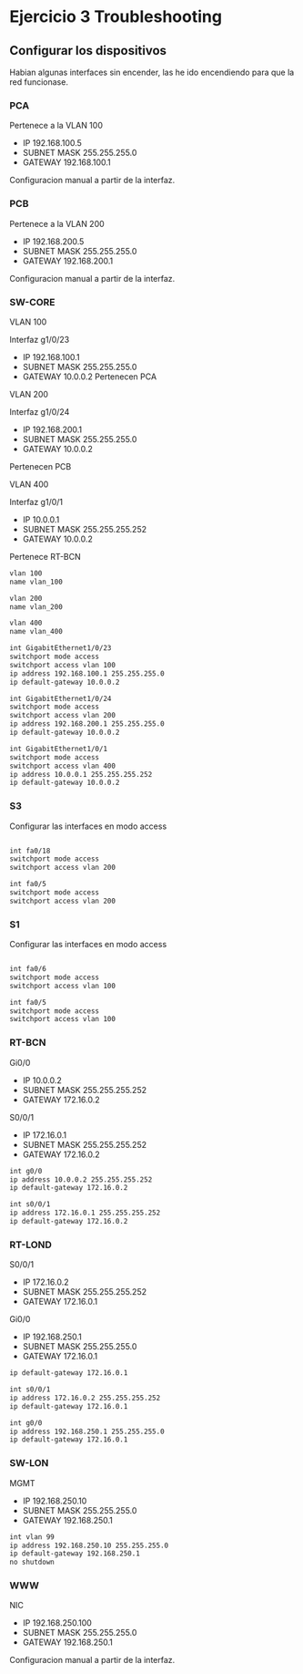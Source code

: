 # Ejercicio 3 Troubleshooting

## Configurar los dispositivos

Habian algunas interfaces sin encender, las he ido encendiendo para que la red funcionase.

### PCA
Pertenece a la VLAN 100

- IP 192.168.100.5
- SUBNET MASK 255.255.255.0
- GATEWAY 192.168.100.1

Configuracion manual a partir de la interfaz.

### PCB
Pertenece a la VLAN 200

- IP 192.168.200.5
- SUBNET MASK 255.255.255.0
- GATEWAY 192.168.200.1

Configuracion manual a partir de la interfaz.

### SW-CORE

VLAN 100

Interfaz g1/0/23

- IP 192.168.100.1
- SUBNET MASK 255.255.255.0
- GATEWAY 10.0.0.2
Pertenecen PCA

VLAN 200

Interfaz g1/0/24

- IP 192.168.200.1
- SUBNET MASK 255.255.255.0
- GATEWAY 10.0.0.2

Pertenecen PCB

VLAN 400

Interfaz g1/0/1

- IP 10.0.0.1
- SUBNET MASK 255.255.255.252
- GATEWAY 10.0.0.2

Pertenece RT-BCN


```bash
vlan 100
name vlan_100

vlan 200
name vlan_200

vlan 400
name vlan_400

int GigabitEthernet1/0/23
switchport mode access
switchport access vlan 100
ip address 192.168.100.1 255.255.255.0
ip default-gateway 10.0.0.2

int GigabitEthernet1/0/24
switchport mode access
switchport access vlan 200
ip address 192.168.200.1 255.255.255.0
ip default-gateway 10.0.0.2

int GigabitEthernet1/0/1
switchport mode access
switchport access vlan 400
ip address 10.0.0.1 255.255.255.252
ip default-gateway 10.0.0.2

```

### S3
Configurar las interfaces en modo access
```bash

int fa0/18
switchport mode access
switchport access vlan 200

int fa0/5
switchport mode access
switchport access vlan 200

```

### S1
Configurar las interfaces en modo access
```bash

int fa0/6
switchport mode access
switchport access vlan 100

int fa0/5
switchport mode access
switchport access vlan 100
```


### RT-BCN

Gi0/0

- IP 10.0.0.2
- SUBNET MASK 255.255.255.252
- GATEWAY 172.16.0.2

S0/0/1

- IP 172.16.0.1
- SUBNET MASK 255.255.255.252
- GATEWAY 172.16.0.2

```bash
int g0/0
ip address 10.0.0.2 255.255.255.252 
ip default-gateway 172.16.0.2

int s0/0/1
ip address 172.16.0.1 255.255.255.252
ip default-gateway 172.16.0.2

```

### RT-LOND

S0/0/1

- IP 172.16.0.2
- SUBNET MASK 255.255.255.252
- GATEWAY 172.16.0.1

Gi0/0

- IP 192.168.250.1
- SUBNET MASK 255.255.255.0
- GATEWAY 172.16.0.1

```bash
ip default-gateway 172.16.0.1

int s0/0/1
ip address 172.16.0.2 255.255.255.252
ip default-gateway 172.16.0.1

int g0/0
ip address 192.168.250.1 255.255.255.0
ip default-gateway 172.16.0.1
```

### SW-LON

MGMT

- IP 192.168.250.10
- SUBNET MASK 255.255.255.0
- GATEWAY 192.168.250.1

```bash
int vlan 99
ip address 192.168.250.10 255.255.255.0
ip default-gateway 192.168.250.1
no shutdown

```

### WWW

NIC

- IP 192.168.250.100
- SUBNET MASK 255.255.255.0
- GATEWAY 192.168.250.1

Configuracion manual a partir de la interfaz.
